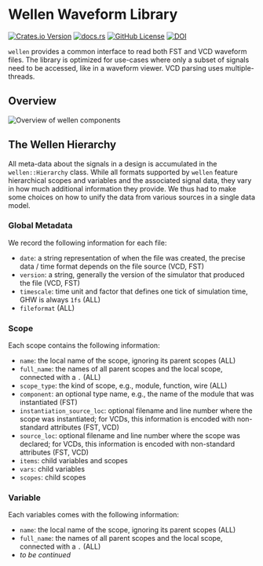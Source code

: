 # Wellen Waveform Library

[![Crates.io Version](https://img.shields.io/crates/v/wellen)](https://crates.io/crates/wellen)
[![docs.rs](https://img.shields.io/docsrs/wellen)](https://docs.rs/wellen)
[![GitHub License](https://img.shields.io/github/license/ekiwi/wellen)](LICENSE)
[![DOI](https://zenodo.org/badge/707242016.svg)](https://zenodo.org/doi/10.5281/zenodo.12774824)

`wellen` provides a common interface to read both FST and VCD waveform files.
The library is optimized for use-cases where only a subset of signals need to
be accessed, like in a waveform viewer.
VCD parsing uses multiple-threads.

## Overview

![Overview of wellen components](./wellen_overview.svg)


## The Wellen Hierarchy

All meta-data about the signals in a design is accumulated in the `wellen::Hierarchy` class.
While all formats supported by `wellen` feature hierarchical scopes and variables and the associated signal
data, they vary in how much additional information they provide. We thus had to make some choices on how
to unify the data from various sources in a single data model.

### Global Metadata

We record the following information for each file:

- `date`: a string representation of when the file was created, the precise data / time format depends on the file source (VCD, FST)
- `version`: a string, generally the version of the simulator that produced the file (VCD, FST)
- `timescale`: time unit and factor that defines one tick of simulation time, GHW is always `1fs` (ALL)
- `fileformat` (ALL)


### Scope

Each scope contains the following information:

- `name`: the local name of the scope, ignoring its parent scopes (ALL)
- `full_name`: the names of all parent scopes and the local scope, connected with a `.` (ALL)
- `scope_type`: the kind of scope, e.g., module, function, wire (ALL)
- `component`: an optional type name, e.g., the name of the module that was instantiated (FST)
- `instantiation_source_loc`: optional filename and line number where the scope was instantiated;
  for VCDs, this information is encoded with non-standard attributes (FST, VCD)
- `source_loc`: optional filename and line number where the scope was declared;
  for VCDs, this information is encoded with non-standard attributes (FST, VCD)
- `items`: child variables and scopes
- `vars`: child variables
- `scopes`: child scopes


### Variable

Each variables comes with the following information:

- `name`: the local name of the scope, ignoring its parent scopes (ALL)
- `full_name`: the names of all parent scopes and the local scope, connected with a `.` (ALL)
- _to be continued_
